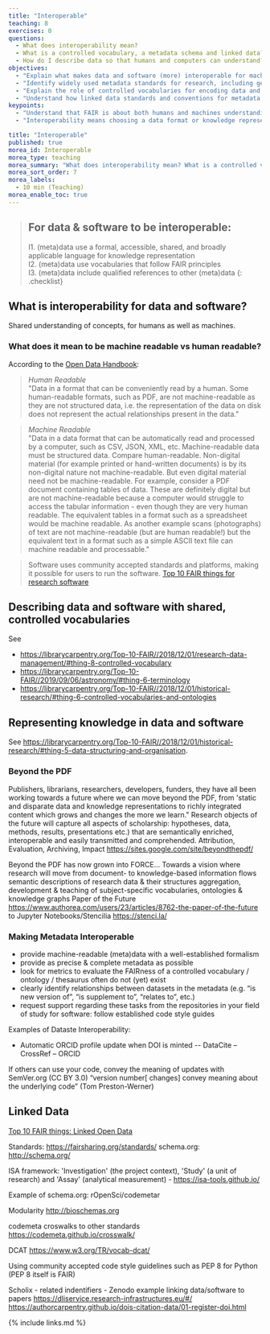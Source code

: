 ```yaml
---
title: "Interoperable"
teaching: 8
exercises: 0
questions:
  - What does interoperability mean?
  - What is a controlled vocabulary, a metadata schema and linked data?
  - How do I describe data so that humans and computers can understand?
objectives:
  - "Explain what makes data and software (more) interoperable for machines"
  - "Identify widely used metadata standards for research, including generic and discipline-focussed examples"
  - "Explain the role of controlled vocabularies for encoding data and for annotating metadata in enabling interoperability"
  - "Understand how linked data standards and conventions for metadata schema documentation relate to interoperability"
keypoints:
  - "Understand that FAIR is about both humans and machines understanding data."
  - "Interoperability means choosing a data format or knowledge representation language that helps machines to understand the data."

title: "Interoperable"
published: true
morea_id: Interoperable
morea_type: teaching
morea_summary: "What does interoperability mean? What is a controlled vocabulary, a metadata schema and linked data? How do I describe data so that humans and computers can understand?"
morea_sort_order: 7
morea_labels:
  - 10 min (Teaching)
morea_enable_toc: true
---
```


> ## For data & software to be interoperable:
>
> I1. (meta)data use a formal, accessible, shared, and broadly applicable language for knowledge representation  
> I2. (meta)data use vocabularies that follow FAIR principles  
> I3. (meta)data include qualified references to other (meta)data
> {: .checklist}

## What is interoperability for data and software?

Shared understanding of concepts, for humans as well as machines.

### What does it mean to be machine readable vs human readable?

According to the [Open Data Handbook](http://opendatahandbook.org/glossary/en/):

> _Human Readable_  
> "Data in a format that can be conveniently read by a human. Some human-readable formats, such as PDF, are not machine-readable as they are not structured data, i.e. the representation of the data on disk does not represent the actual relationships present in the data."

> _Machine Readable_  
> "Data in a data format that can be automatically read and processed by a computer, such as CSV, JSON, XML, etc. Machine-readable data must be structured data. Compare human-readable.
> Non-digital material (for example printed or hand-written documents) is by its non-digital nature not machine-readable. But even digital material need not be machine-readable. For example, consider a PDF document containing tables of data. These are definitely digital but are not machine-readable because a computer would struggle to access the tabular information - even though they are very human readable. The equivalent tables in a format such as a spreadsheet would be machine readable.
> As another example scans (photographs) of text are not machine-readable (but are human readable!) but the equivalent text in a format such as a simple ASCII text file can machine readable and processable."

> Software uses community accepted standards and platforms, making it possible for users to run the software.
> [Top 10 FAIR things for research software][10ftrs]

[10ftrs]: https://librarycarpentry.org/Top-10-FAIR//2018/12/01/research-software/

## Describing data and software with shared, controlled vocabularies

See

- <https://librarycarpentry.org/Top-10-FAIR//2018/12/01/research-data-management/#thing-8-controlled-vocabulary>
- <https://librarycarpentry.org/Top-10-FAIR//2019/09/06/astronomy/#thing-6-terminology>
- <https://librarycarpentry.org/Top-10-FAIR//2018/12/01/historical-research/#thing-6-controlled-vocabularies-and-ontologies>

## Representing knowledge in data and software

See <https://librarycarpentry.org/Top-10-FAIR//2018/12/01/historical-research/#thing-5-data-structuring-and-organisation>.

### Beyond the PDF

Publishers, librarians, researchers, developers, funders, they have all been working towards a future where we can move beyond the PDF, from 'static and disparate data and knowledge representations to richly integrated content which grows and changes the more we learn." Research objects of the future will capture all aspects of scholarship: hypotheses, data, methods, results, presentations etc.) that are semantically enriched, interoperable and easily transmitted and comprehended.
Attribution, Evaluation, Archiving, Impact
https://sites.google.com/site/beyondthepdf/

Beyond the PDF has now grown into FORCE...
Towards a vision where research will move from document- to knowledge-based information flows
semantic descriptions of research data & their structures
aggregation, development & teaching of subject-specific vocabularies, ontologies & knowledge graphs
Paper of the Future
https://www.authorea.com/users/23/articles/8762-the-paper-of-the-future to Jupyter Notebooks/Stencilia
https://stenci.la/

### Making Metadata Interoperable

- provide machine-readable (meta)data with a well-established formalism
- provide as precise & complete metadata as possible
- look for metrics to evaluate the FAIRness of a controlled vocabulary / ontology / thesaurus
  often do not (yet) exist
- clearly identify relationships between datasets in the metadata (e.g. “is new version of”, “is supplement to”, “relates to”, etc.)
- request support regarding these tasks from the repositories in your field of study
  for software: follow established code style guides

Examples of Dataste Interoperability:

- Automatic ORCID profile update when DOI is minted
  -- DataCite – CrossRef – ORCID

If others can use your code, convey the meaning of updates with SemVer.org (CC BY 3.0)
“version number[ changes] convey meaning about the underlying code” (Tom Preston-Werner)

## Linked Data

[Top 10 FAIR things: Linked Open Data](https://librarycarpentry.org/Top-10-FAIR//2019/09/05/linked-open-data/)

Standards: https://fairsharing.org/standards/
schema.org: http://schema.org/

ISA framework: 'Investigation' (the project context), 'Study' (a unit of research) and 'Assay' (analytical measurement) - https://isa-tools.github.io/

Example of schema.org: rOpenSci/codemetar

Modularity
http://bioschemas.org

codemeta croswalks to other standards
https://codemeta.github.io/crosswalk/

DCAT
https://www.w3.org/TR/vocab-dcat/

Using community accepted code style guidelines such as PEP 8 for Python (PEP 8 itself is FAIR)

Scholix - related indentifiers - Zenodo example linking data/software to papers
https://dliservice.research-infrastructures.eu/#/
https://authorcarpentry.github.io/dois-citation-data/01-register-doi.html

{% include links.md %}
